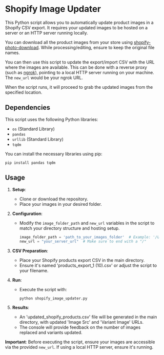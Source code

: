 # Shopify Image Updater

This Python script allows you to automatically update product images in a Shopify CSV export. It requires your updated images to be hosted on a server or an HTTP server running locally.

You can download all the product images from your store using [shopify-photo-download](https://github.com/ComicDansMS/shopify-photo-download). While processing/editing, ensure to keep the original file names.

You can then use this script to update the export/import CSV with the URL where the images are available. This can be done with a reverse proxy (such as [ngrok](https://ngrok.com)), pointing to a local HTTP server running on your machine. The `new_url` would be your ngrok URL.

When the script runs, it will proceed to grab the updated images from the specified location.

## Dependencies

This script uses the following Python libraries:

- `os` (Standard Library)
- `pandas`
- `urllib` (Standard Library)
- `tqdm`

You can install the necessary libraries using pip:

`pip install pandas tqdm`

## Usage

1. **Setup**:
    - Clone or download the repository.
    - Place your images in your desired folder.

2. **Configuration**:
    - Modify the `image_folder_path` and `new_url` variables in the script to match your directory structure and hosting setup.
      ```python
      image_folder_path = 'path_to_your_images_folder'  # Example: '/Users/user_name/Projects/images_folder'
      new_url = "your_server_url"  # Make sure to end with a "/"
      ```

3. **CSV Preparation**:
    - Place your Shopify products export CSV in the main directory. 
    - Ensure it's named 'products_export_1 (10).csv' or adjust the script to your filename.

4. **Run**:
    - Execute the script with:
      ```
      python shopify_image_updater.py
      ```

5. **Results**:
    - An 'updated_shopify_products.csv' file will be generated in the main directory, with updated 'Image Src' and 'Variant Image' URLs.
    - The console will provide feedback on the number of images replaced and variants updated.

**Important**: Before executing the script, ensure your images are accessible via the provided `new_url`. If using a local HTTP server, ensure it's running.
